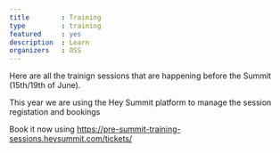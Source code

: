 ```yaml
---
title        : Training
type         : training
featured     : yes
description  : Learn
organizers   : OSS
---
```



Here are all the trainign sessions that are happening before the Summit (15th/19th of June).

This year we are using the Hey Summit platform to manage the session registation and bookings


Book it now using https://pre-summit-training-sessions.heysummit.com/tickets/

